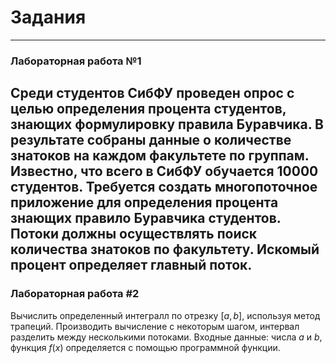 # Задания
---
### Лабораторная работа №1
Среди студентов СибФУ проведен опрос с целью определения процента студентов, знающих формулировку правила Буравчика. В результате собраны данные о количестве знатоков на каждом факультете по группам. Известно, что всего в СибФУ обучается 10000 студентов. Требуется создать многопоточное приложение для определения процента знающих правило Буравчика студентов. Потоки должны осуществлять поиск количества знатоков по факультету. Искомый процент определяет главный поток.
---
### Лабораторная работа #2
Вычислить определенный интегралл по отрезку $[a,b]$, используя метод трапеций. Производить вычисление с некоторым шагом, интервал разделить между несколькими потоками. Входные данные: числа $a$ и $b$, функция $f(x)$ определяется с помощью программной функции.